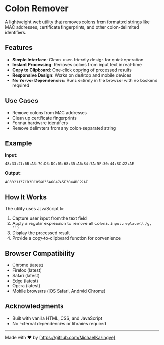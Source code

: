 # Colon Remover

A lightweight web utility that removes colons from formatted strings like MAC addresses, certificate fingerprints, and other colon-delimited identifiers.

## Features

- **Simple Interface**: Clean, user-friendly design for quick operation
- **Instant Processing**: Removes colons from input text in real-time
- **Copy to Clipboard**: One-click copying of processed results
- **Responsive Design**: Works on desktop and mobile devices
- **No Server Dependencies**: Runs entirely in the browser with no backend required

## Use Cases

- Remove colons from MAC addresses
- Clean up certificate fingerprints
- Format hardware identifiers
- Remove delimiters from any colon-separated string

## Example

**Input:**
```
48:33:21:6B:A3:7C:D3:DC:05:68:35:A6:84:7A:5F:30:44:BC:22:AE
```

**Output:**
```
483321A37CD3DC056835A6847A5F3044BC22AE
```


## How It Works

The utility uses JavaScript to:
1. Capture user input from the text field
2. Apply a regular expression to remove all colons: `input.replace(/:/g, '')`
3. Display the processed result
4. Provide a copy-to-clipboard function for convenience

## Browser Compatibility

- Chrome (latest)
- Firefox (latest)
- Safari (latest)
- Edge (latest)
- Opera (latest)
- Mobile browsers (iOS Safari, Android Chrome)

## Acknowledgments

- Built with vanilla HTML, CSS, and JavaScript
- No external dependencies or libraries required

---

Made with ❤️ by [https://github.com/MichaelKasingye]
